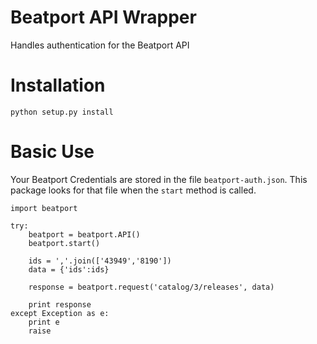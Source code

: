Beatport API Wrapper
========

Handles authentication for the Beatport API

Installation
=========
```
python setup.py install
```

Basic Use
=========

Your Beatport Credentials are stored in the file `beatport-auth.json`. This package looks for that file when the `start` method is called. 

```
import beatport

try:
	beatport = beatport.API()
	beatport.start()

	ids = ','.join(['43949','8190'])
	data = {'ids':ids}

	response = beatport.request('catalog/3/releases', data)

	print response
except Exception as e:
	print e
	raise
```

